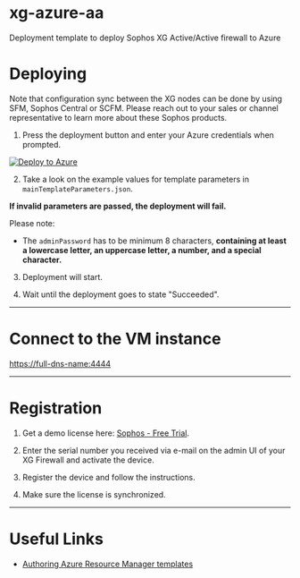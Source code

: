 # xg-azure-aa
Deployment template to deploy Sophos XG Active/Active firewall to Azure

Deploying
=========

Note that configuration sync between the XG nodes can be done by using SFM, Sophos Central or SCFM. 
Please reach out to your sales or channel representative to learn more about these Sophos products.

1) Press the deployment button and enter your Azure credentials when prompted.

[![Deploy to Azure](https://azuredeploy.net/deploybutton.png)](https://portal.azure.com/#create/Microsoft.Template/uri/https%3A%2F%2Fraw.githubusercontent.com%2Fsophos-iaas%2Fxg-azure-aa%2Fmaster%2Fha.json)

2) Take a look on the example values for template parameters in `mainTemplateParameters.json`.

**If invalid parameters are passed, the deployment will fail.**

Please note:
* The `adminPassword` has to be minimum 8 characters, **containing at least a lowercase letter, an uppercase letter, a number, and a special character.**

3) Deployment will start.

4) Wait until the deployment goes to state "Succeeded".

***

Connect to the VM instance
==========================

[https://full-dns-name:4444](https://full-dns-name:4444)

***

Registration
============

1) Get a demo license here: [Sophos - Free Trial](https://secure2.sophos.com/en-us/products/next-gen-firewall/free-trial.aspx).

2) Enter the serial number you received via e-mail on the admin UI of your XG Firewall and activate the device.

3) Register the device and follow the instructions.

4) Make sure the license is synchronized.

***


Useful Links
============

* [Authoring Azure Resource Manager templates](https://azure.microsoft.com/en-us/documentation/articles/resource-group-authoring-templates/)